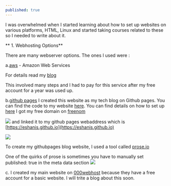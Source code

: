 ```yaml
---
published: true
---
```

I was overwhelmed when I started learning about how to set up websites on various platforms, HTML, Linux and started taking courses related to these so I needed to write about it.  

** 1. Webhosting Options**

There are many webserver options. The ones I used were :

a.[aws](https://aws.amazon.com/console/) - Amazon Web Services 

For details read my [blog](https://blog.eshani.ml/website-on-AWS/) 

This involved many steps and I had to pay for this service after my free account for a year was used up.

b.[github pages](https://blog.eshani.ml/) I created this website as my tech blog on Github pages. You can find the code to my website [here](https://github.com/eshanis/eshanis.github.io). You can find details on how to set up [here](https://blog.eshani.ml/github-website/) I got my free domain on [freenom](https://my.freenom.com/clientarea.php?action=domains) 

![]({{site.baseurl}}/assets/images/freenom_domain.PNG)
and linked it to my github pages webaddress which is [https://eshanis.github.io](https://eshanis.github.io)

![]({{site.baseurl}}/assets/images/freenom_cname.PNG)

To create my githubpages blog website, I used a tool called [prose.io](https://prose.io/#eshanis)

One of the quirks of prose is sometimes you have to manually set published: true in the meta data section
![]({{site.baseurl}}/assets/images/prose_to_publish.PNG)

c. I created my main website on [000webhost](https://www.000webhost.com/) because they have a free account for a basic website. I will trite a blog about this soon.

